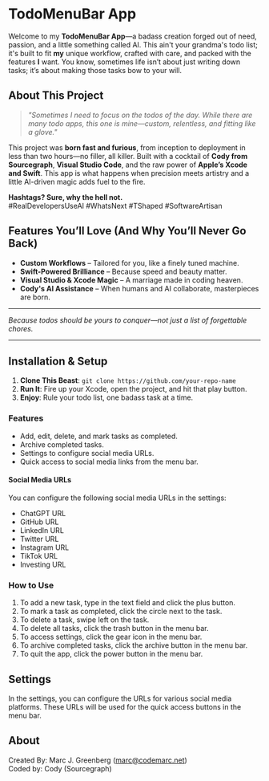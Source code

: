 # TodoMenuBar App

Welcome to my **TodoMenuBar App**—a badass creation forged out of need, passion, and a little something called AI. This ain't your grandma's todo list; it's built to fit **my** unique workflow, crafted with care, and packed with the features **I** want. You know, sometimes life isn’t about just writing down tasks; it’s about making those tasks bow to your will.

## About This Project

> *"Sometimes I need to focus on the todos of the day. While there are many todo apps, this one is mine—custom, relentless, and fitting like a glove."*

This project was **born fast and furious**, from inception to deployment in less than two hours—no filler, all killer. Built with a cocktail of **Cody from Sourcegraph**, **Visual Studio Code**, and the raw power of **Apple’s Xcode and Swift**. This app is what happens when precision meets artistry and a little AI-driven magic adds fuel to the fire.

**Hashtags? Sure, why the hell not.**  
#RealDevelopersUseAI #WhatsNext #TShaped #SoftwareArtisan

## Features You’ll Love (And Why You’ll Never Go Back)

- **Custom Workflows** – Tailored for you, like a finely tuned machine.
- **Swift-Powered Brilliance** – Because speed and beauty matter.
- **Visual Studio & Xcode Magic** – A marriage made in coding heaven.
- **Cody's AI Assistance** – When humans and AI collaborate, masterpieces are born.
  
---

*Because todos should be yours to conquer—not just a list of forgettable chores.*

---

## Installation & Setup

1. **Clone This Beast**: `git clone https://github.com/your-repo-name`
2. **Run It**: Fire up your Xcode, open the project, and hit that play button.
3. **Enjoy**: Rule your todo list, one badass task at a time.


### Features

- Add, edit, delete, and mark tasks as completed.
- Archive completed tasks.
- Settings to configure social media URLs.
- Quick access to social media links from the menu bar.

#### Social Media URLs

You can configure the following social media URLs in the settings:

- ChatGPT URL
- GitHub URL
- LinkedIn URL
- Twitter URL
- Instagram URL
- TikTok URL
- Investing URL

### How to Use

1. To add a new task, type in the text field and click the plus button.
2. To mark a task as completed, click the circle next to the task.
3. To delete a task, swipe left on the task.
4. To delete all tasks, click the trash button in the menu bar.
5. To access settings, click the gear icon in the menu bar.
6. To archive completed tasks, click the archive button in the menu bar.
7. To quit the app, click the power button in the menu bar.

## Settings

In the settings, you can configure the URLs for various social media platforms. These URLs will be used for the quick access buttons in the menu bar.

## About

Created By: Marc J. Greenberg (marc@codemarc.net)  
Coded by: Cody (Sourcegraph)